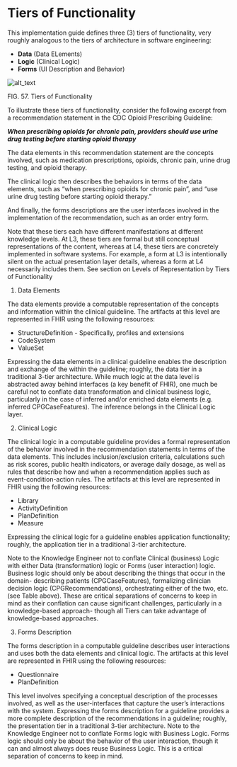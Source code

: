 # Tiers of Functionality

This implementation guide defines three (3) tiers of functionality, very roughly analogous to the tiers of architecture in software engineering:



*   **Data**  (Data ELements)
*   **Logic**  (Clinical Logic)
*   **Forms**  (UI Description and Behavior)

![alt_text](images/functionality-tiers.png "image_tooltip")


FIG. 57. Tiers of Functionality

To illustrate these tiers of functionality, consider the following excerpt from a recommendation statement in the CDC Opioid Prescribing Guideline:

**_When prescribing opioids for chronic pain, providers should use urine drug testing before starting opioid therapy_**

The data elements in this recommendation statement are the concepts involved, such as medication prescriptions, opioids, chronic pain, urine drug testing, and opioid therapy.

The clinical logic then describes the behaviors in terms of the data elements, such as “when prescribing opioids for chronic pain”, and “use urine drug testing before starting opioid therapy.”

And finally, the forms descriptions are the user interfaces involved in the implementation of the recommendation, such as an order entry form.

Note that these tiers each have different manifestations at different knowledge levels. At L3, these tiers are formal but still conceptual representations of the content, whereas at L4, these tiers are concretely implemented in software systems. For example, a form at L3 is intentionally silent on the actual presentation layer details, whereas a form at L4 necessarily includes them.  See section on Levels of Representation by Tiers of Functionality



1. Data Elements

The data elements provide a computable representation of the concepts and information within  the clinical guideline. The artifacts at this level are represented in FHIR using the following resources:



*   StructureDefinition - Specifically, profiles and extensions
*   CodeSystem
*   ValueSet

Expressing the data elements in a clinical guideline enables the description and exchange of the within the guideline; roughly, the data tier in a traditional 3-tier architecture.  While much logic at the data level is abstracted away behind interfaces (a key benefit of FHIR), one much be careful not to conflate data transformation and clinical business logic, particularly in the case of inferred and/or enriched data elements (e.g. inferred CPGCaseFeatures).  The inference belongs in the Clinical Logic layer.



2. Clinical Logic

The clinical logic in a computable guideline provides a formal representation of the behavior involved in the recommendation statements in terms of the data elements. This includes inclusion/exclusion criteria, calculations such as risk scores, public health indicators, or average daily dosage, as well as rules that describe how and when a recommendation applies such as event-condition-action rules. The artifacts at this level are represented in FHIR using the following resources:



*   Library
*   ActivityDefinition
*   PlanDefinition
*   Measure

Expressing the clinical logic for a guideline enables application functionality; roughly, the application tier in a traditional 3-tier architecture.

Note to the Knowledge Engineer not to conflate Clinical (business) Logic with either Data (transformation) logic or Forms (user interaction) logic.  Business logic should only be about describing the things that occur in the domain- describing patients (CPGCaseFeatures), formalizing clinician decision logic (CPGRecommendations), orchestrating either of the two, etc. (see Table above).  These are critical separations of concerns to keep in mind as their conflation can cause significant challenges, particularly in a knowledge-based approach- though all Tiers can take advantage of knowledge-based approaches.



3. Forms Description

The forms description in a computable guideline describes user interactions and uses both the data elements and clinical logic. The artifacts at this level are represented in FHIR using the following resources:



*   Questionnaire
*   PlanDefinition

This level involves specifying a conceptual description of the processes involved, as well as the user-interfaces that capture the user’s interactions with the system. Expressing the forms description for a guideline provides a more complete description of the recommendations in a guideline; roughly, the presentation tier in a traditional 3-tier architecture.  Note to the Knowledge Engineer not to conflate Forms logic with Business Logic.  Forms logic should only be about the behavior of the user interaction, though it can and almost always does reuse Business Logic.  This is a critical separation of concerns to keep in mind.
